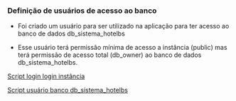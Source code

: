### Definição de usuários de acesso ao banco

-   Foi criado um usuário para ser utilizado na aplicação para ter acesso ao banco de dados db_sistema_hotelbs

-   Esse usuário terá permissão mínima de acesso a instância (public) mas terá permissão de acesso total (db_owner) ao banco de dados db_sistema_hotelbs.

[Script login login instância](./script_criar_login_instancia.sql)

[Script usuário banco db_sistema_hotelbs](./script_criar_usuario_banco.sql)
